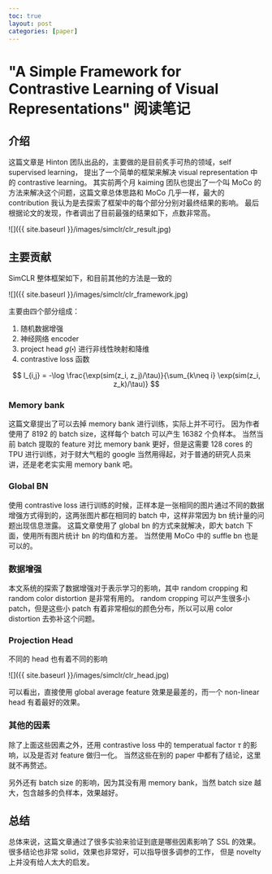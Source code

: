 ```yaml
---
toc: true
layout: post
categories: [paper]
---
```


# "A Simple Framework for Contrastive Learning of Visual Representations" 阅读笔记

## 介绍

这篇文章是 Hinton 团队出品的，主要做的是目前炙手可热的领域，self supervised learning，
提出了一个简单的框架来解决 visual representation 中的 contrastive learning。
其实前两个月 kaiming 团队也提出了一个叫 MoCo 的方法来解决这个问题，这篇文章总体思路和 MoCo 几乎一样，最大的 contribution 我认为是去探索了框架中的每个部分分别对最终结果的影响。
最后根据论文的发现，作者调出了目前最强的结果如下，点数非常高。

![]({{ site.baseurl }}/images/simclr/clr_result.jpg)

## 主要贡献

SimCLR 整体框架如下，和目前其他的方法是一致的

![]({{ site.baseurl }}/images/simclr/clr_framework.jpg)

主要由四个部分组成：

1. 随机数据增强
2. 神经网络 encoder
3. project head $g(\centerdot)$ 进行非线性映射和降维
4. contrastive loss 函数

$$
l_{i,j} = -\log \frac{\exp(sim(z_i, z_j)/\tau)}{\sum_{k\neq i} \exp(sim(z_i, z_k)/\tau)}
$$

### Memory bank

这篇文章提出了可以去掉 memory bank 进行训练，实际上并不可行。
因为作者使用了 8192 的 batch size，这样每个 batch 可以产生 16382 个负样本。
当然当前 batch 提取的 feature 对比 memory bank 更好，但是这需要 128 cores 的 TPU 进行训练，对于财大气粗的 google 当然用得起，对于普通的研究人员来讲，还是老老实实用 memory bank 吧。

### Global BN

使用 contrastive loss 进行训练的时候，正样本是一张相同的图片通过不同的数据增强方式得到的，这两张图片都在相同的 batch 中，这样非常因为 bn 统计量的问题出现信息泄露。
这篇文章使用了 global bn 的方式来就解决，即大 batch 下面，使用所有图片统计 bn 的均值和方差。
当然使用 MoCo 中的 suffle bn 也是可以的。

### 数据增强

本文系统的探索了数据增强对于表示学习的影响，其中 random cropping 和 random color distortion 是非常有用的。
random cropping 可以产生很多小 patch，但是这些小 patch 有着非常相似的颜色分布，所以可以用 color distortion 去弥补这个问题。

### Projection Head

不同的 head 也有着不同的影响

![]({{ site.baseurl }}/images/simclr/clr_head.jpg)

可以看出，直接使用 global average feature 效果是最差的，而一个 non-linear head 有着最好的效果。

### 其他的因素

除了上面这些因素之外，还用 contrastive loss 中的 temperatual factor $\tau$ 的影响，以及是否对 feature 做归一化。
当然这些在别的 paper 中都有了结论，这里就不再赘述。

另外还有 batch size 的影响，因为其没有用 memory bank，当然 batch size 越大，包含越多的负样本，效果越好。

## 总结

总体来说，这篇文章通过了很多实验来验证到底是哪些因素影响了 SSL 的效果。
很多结论也非常 solid，效果也非常好，可以指导很多调参的工作，
但是 novelty 上并没有给人太大的启发。